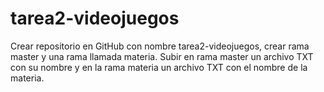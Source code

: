# tarea2-videojuegos
Crear repositorio en GitHub con nombre tarea2-videojuegos, crear rama master y una rama llamada materia. Subir en rama master un archivo TXT con su nombre y en la rama materia un archivo TXT con el nombre de la materia. 
